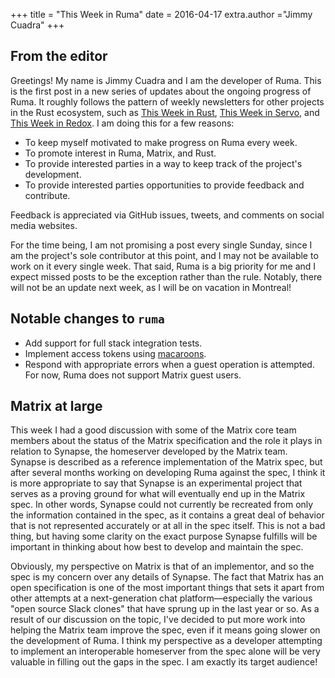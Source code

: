 +++
title = "This Week in Ruma"
date = 2016-04-17
extra.author ="Jimmy Cuadra"
+++

## From the editor

Greetings! My name is Jimmy Cuadra and I am the developer of Ruma.
This is the first post in a new series of updates about the ongoing progress of Ruma.
It roughly follows the pattern of weekly newsletters for other projects in the Rust ecosystem, such as [This Week in Rust](https://this-week-in-rust.org/), [This Week in Servo](https://blog.servo.org/), and [This Week in Redox](http://www.redox-os.org/news/).
I am doing this for a few reasons:

* To keep myself motivated to make progress on Ruma every week.
* To promote interest in Ruma, Matrix, and Rust.
* To provide interested parties in a way to keep track of the project's development.
* To provide interested parties opportunities to provide feedback and contribute.

Feedback is appreciated via GitHub issues, tweets, and comments on social media websites.

For the time being, I am not promising a post every single Sunday, since I am the project's sole contributor at this point, and I may not be available to work on it every single week.
That said, Ruma is a big priority for me and I expect missed posts to be the exception rather than the rule. Notably, there will not be an update next week, as I will be on vacation in Montreal!

## Notable changes to `ruma`

* Add support for full stack integration tests.
* Implement access tokens using [macaroons](https://crates.io/crates/macaroons/).
* Respond with appropriate errors when a guest operation is attempted.
  For now, Ruma does not support Matrix guest users.

## Matrix at large

This week I had a good discussion with some of the Matrix core team members about the status of the Matrix specification and the role it plays in relation to Synapse, the homeserver developed by the Matrix team.
Synapse is described as a reference implementation of the Matrix spec, but after several months working on developing Ruma against the spec, I think it is more appropriate to say that Synapse is an experimental project that serves as a proving ground for what will eventually end up in the Matrix spec.
In other words, Synapse could not currently be recreated from only the information contained in the spec, as it contains a great deal of behavior that is not represented accurately or at all in the spec itself.
This is not a bad thing, but having some clarity on the exact purpose Synapse fulfills will be important in thinking about how best to develop and maintain the spec.

Obviously, my perspective on Matrix is that of an implementor, and so the spec is my concern over any details of Synapse.
The fact that Matrix has an open specification is one of the most important things that sets it apart from other attempts at a next-generation chat platform—especially the various "open source Slack clones" that have sprung up in the last year or so.
As a result of our discussion on the topic, I've decided to put more work into helping the Matrix team improve the spec, even if it means going slower on the development of Ruma.
I think my perspective as a developer attempting to implement an interoperable homeserver from the spec alone will be very valuable in filling out the gaps in the spec.
I am exactly its target audience!
